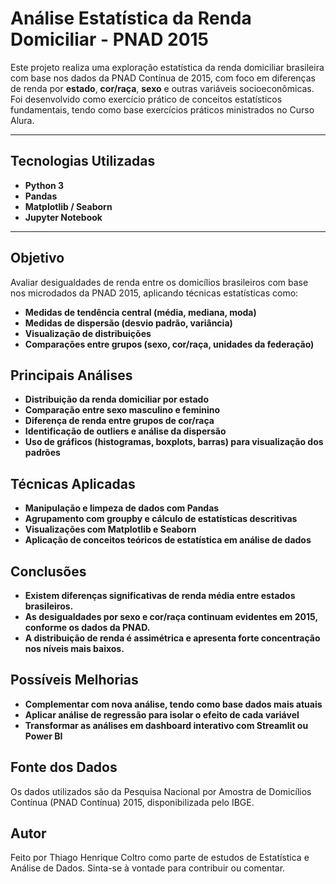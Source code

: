 # Análise Estatística da Renda Domiciliar - PNAD 2015

Este projeto realiza uma exploração estatística da renda domiciliar brasileira com base nos dados da PNAD Contínua de 2015, com foco em diferenças de renda por **estado**, **cor/raça**, **sexo** e outras variáveis socioeconômicas. Foi desenvolvido como exercício prático de conceitos estatísticos fundamentais, tendo como base exercícios práticos ministrados no Curso Alura.

---

## Tecnologias Utilizadas

- **Python 3**
- **Pandas**
- **Matplotlib / Seaborn**
- **Jupyter Notebook**

---

## Objetivo 

Avaliar desigualdades de renda entre os domicílios brasileiros com base nos microdados da PNAD 2015, aplicando técnicas estatísticas como:
- **Medidas de tendência central (média, mediana, moda)**
- **Medidas de dispersão (desvio padrão, variância)**
- **Visualização de distribuições**
- **Comparações entre grupos (sexo, cor/raça, unidades da federação)**

## Principais Análises

- **Distribuição da renda domiciliar por estado**
- **Comparação entre sexo masculino e feminino**
- **Diferença de renda entre grupos de cor/raça**
- **Identificação de outliers e análise da dispersão**
- **Uso de gráficos (histogramas, boxplots, barras) para visualização dos padrões**

## Técnicas Aplicadas

- **Manipulação e limpeza de dados com Pandas**
- **Agrupamento com groupby e cálculo de estatísticas descritivas**
- **Visualizações com Matplotlib e Seaborn**
- **Aplicação de conceitos teóricos de estatística em análise de dados**

## Conclusões

- **Existem diferenças significativas de renda média entre estados brasileiros.**
- **As desigualdades por sexo e cor/raça continuam evidentes em 2015, conforme os dados da PNAD.**
- **A distribuição de renda é assimétrica e apresenta forte concentração nos níveis mais baixos.**

## Possíveis Melhorias

- **Complementar com nova análise, tendo como base dados mais atuais**
- **Aplicar análise de regressão para isolar o efeito de cada variável**
- **Transformar as análises em dashboard interativo com Streamlit ou Power BI**

## Fonte dos Dados

Os dados utilizados são da Pesquisa Nacional por Amostra de Domicílios Contínua (PNAD Contínua) 2015, disponibilizada pelo IBGE.

## Autor

Feito por Thiago Henrique Coltro como parte de estudos de Estatística e Análise de Dados.
Sinta-se à vontade para contribuir ou comentar.
